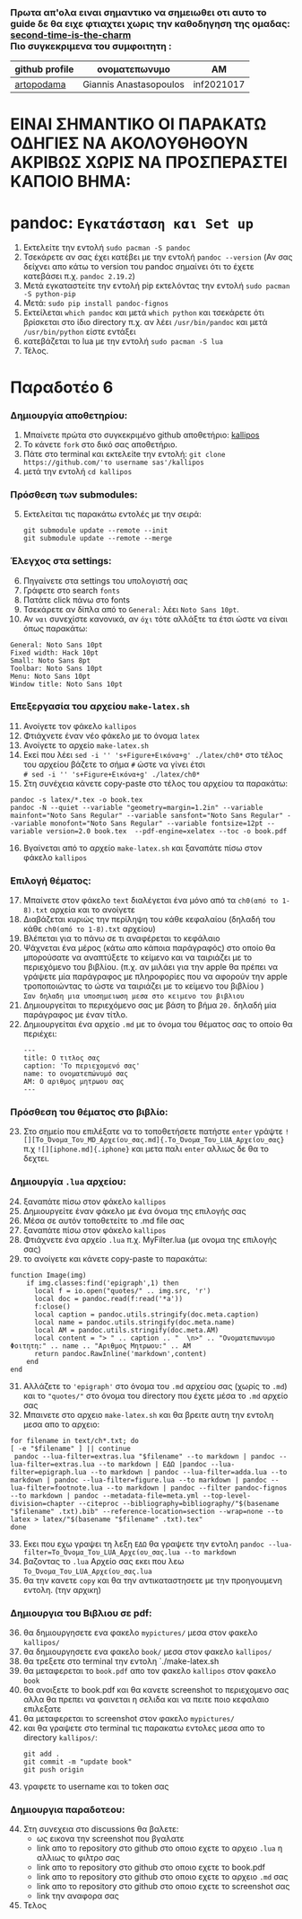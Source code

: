 ### Πρωτα απ'ολα ειναι σημαντικο να σημειωθει οτι αυτο το guide δε θα ειχε φτιαχτει χωρις την καθοδηγηση της ομαδας: [second-time-is-the-charm](https://github.com/second-time-is-the-charm) <br> Πιο συγκεκριμενα του συμφοιτητη :
|github profile | ονοματεπωνυμο | ΑΜ |
| --- | --- | --- | 
|[artopodama](https://github.com/artopodama/) | Giannis Anastasopoulos | inf2021017 |
# ΕΙΝΑΙ ΣΗΜΑΝΤΙΚΟ ΟΙ ΠΑΡΑΚΑΤΩ ΟΔΗΓΙΕΣ ΝΑ ΑΚΟΛΟΥΘΗΘΟΥΝ ΑΚΡΙΒΩΣ ΧΩΡΙΣ ΝΑ ΠΡΟΣΠΕΡΑΣΤΕΙ ΚΑΠΟΙΟ ΒΗΜΑ:
# pandoc: `Eγκατάσταση και Set up` 
1. Eκτελείτε την εντολή `sudo pacman -S pandoc`
2. Τσεκάρετε αν σας έχει κατέβει με την εντολή `pandoc --version` (Αν σας δείχνει απο κάτω το version του pandoc σημαίνει ότι το έχετε κατεβάσει π.χ. `pandoc 2.19.2`)
3. Μετά εγκαταστείτε την εντολή pip εκτελόντας την εντολή `sudo pacman -S python-pip`
4. Μετά: `sudo pip install pandoc-fignos`
5. Eκτείλεται `which pandoc` και μετά `which python` και τσεκάρετε ότι βρίσκεται στο ίδιο directory π.χ. αν λέει `/usr/bin/pandoc` και μετά `/usr/bin/python` είστε εντάξει 
6. κατεβάζεται το lua με την εντολή `sudo pacman -S lua` 
7. Τέλος.

# Παραδοτέο 6
### Δημιουργία αποθετηρίου:
1. Μπαίνετε πρώτα στο συγκεκριμένο github αποθετήριο: [kallipos](https://github.com/mibook/kallipos)
2. Το κάνετε `fork` στο δικό σας αποθετήριο.
3. Πάτε στο terminal και εκτελείte την εντολή: `git clone https://github.com/'το username sas'/kallipos`
4. μετά την εντολή `cd kallipos`
### Πρόσθεση των submodules:
5. Εκτελείται τις παρακάτω εντολές με την σειρά:
    ```
    git submodule update --remote --init
    git submodule update --remote --merge
    ```
### Έλεγχος στα settings:
6. Πηγαίνετε στα settings του υπολογιστή σας
7. Γράφετε στο search `fonts`
8. Πατάτε click πάνω στο fonts
9. Τσεκάρετε αν δίπλα από το `General:` λέει `Noto Sans 10pt`.
10. Αν `ναι` συνεχίστε κανονικά, αν `όχι` τότε αλλάξτε τα έτσι ώστε να είναι όπως παρακάτω: 
  ```
  General: Noto Sans 10pt
  Fixed width: Hack 10pt
  Small: Noto Sans 8pt
  Toolbar: Noto Sans 10pt
  Menu: Noto Sans 10pt
  Window title: Noto Sans 10pt
  ```

### Επεξεργασία του αρχείου `make-latex.sh`
11. Ανοίγετε τον φάκελο `kallipos`
12. Φτιάχνετε έναν νέο φάκελο με το όνομα `latex`
13. Ανοίγετε το αρχείο `make-latex.sh`
14. Εκεί που λέει `sed -i '' 's+Figure+Εικόνα+g' ./latex/ch0*` στο τέλος του αρχείου βάζετε το σήμα `#` ώστε να γίνει έτσι <br>
`# sed -i '' 's+Figure+Εικόνα+g' ./latex/ch0*`
15. Στη συνέχεια κάνετε copy-paste στο τέλος του αρχείου τα παρακάτω:
  ```
  pandoc -s latex/*.tex -o book.tex
pandoc -N --quiet --variable "geometry=margin=1.2in" --variable mainfont="Noto Sans Regular" --variable sansfont="Noto Sans Regular" --variable monofont="Noto Sans Regular" --variable fontsize=12pt --variable version=2.0 book.tex  --pdf-engine=xelatex --toc -o book.pdf
  ```
16. Βγαίνεται από το αρχείο `make-latex.sh` και ξαναπάτε πίσω στον φάκελο `kallipos`
### Επιλογή θέματος:
17. Μπαίνετε στον φάκελο `text` διαλέγεται ένα μόνο από τα `ch0(από το 1-8).txt` αρχεία και το ανοίγετε
18. Διαβάζεται κυριώς την περίληψη του κάθε κεφαλαίου (δηλαδή του κάθε `ch0(από το 1-8).txt` αρχείου)
19. Βλέπεται για το πάνω σε τι αναφέρεται το κεφάλαιο
20. Ψάχνεται ένα μέρος (κάτω απο κάποια παράγραφός) στο οποίο θα μπορούσατε να αναπτύξετε το κείμενο και να ταιριάζει με το περιεχόμενο του βιβλίου.
(π.χ. αν μιλάει για την apple θα πρέπει να γράψετε μία παράγραφος με πληροφορίες που να αφορούν την apple τροποποιώντας το ώστε να ταιριάζει με το κείμενο του βιβλίου ) <br> 
`Σαν δηλαδη μια υποσημειωση μεσα στο κειμενο του βιβλιου`
21. Δημιουργείται το περιεχόμενο σας με βάση το βήμα `20.` δηλαδή μία παράγραφος με έναν τίτλο.
22. Δημιουργείται ένα αρχείο `.md` με το όνομα του θέματος σας το οποίο θα περιέχει: 
    ```
    ---
    title: Ο τιτλος σας
    caption: 'Το περιεχομενό σας'
    name: το ονοματεπώνυμό σας 
    AM: Ο αριθμος μητρωου σας 
    ---
    ```
### Πρόσθεση του θέματος στο βιβλίο:
23. Στο σημείο που επιλέξατε να το τοποθετήσετε πατήστε `enter` γράψτε `![][Το_Όνομα_Tου_MD_Αρχείου_σας.md]{.Το_Όνομα_Tου_LUA_Αρχείου_σας}` <br>
π.χ `![][iphone.md]{.iphone}` και μετα παλι `enter` αλλιως δε θα το δεχτει.
### Δημιουργία `.lua` αρχείου:
24. ξαναπάτε πίσω στον φάκελο `kallipos`
25. Δημιουργείτε έναν φάκελο με ένα όνομα της επιλογής σας 
27. Mέσα σε αυτόν τοποθετείτε το .md file σας
28. ξαναπάτε πίσω στον φάκελο `kallipos`
29. Φτιάχνετε ένα αρχείο `.lua` π.χ. MyFilter.lua (με ονομα της επιλογής σας)
30. το ανοίγετε και κάνετε copy-paste το παρακάτω: 
  ```
function Image(img)
      if img.classes:find('epigraph',1) then
        local f = io.open("quotes/" .. img.src, 'r')
        local doc = pandoc.read(f:read('*a'))
        f:close()
        local caption = pandoc.utils.stringify(doc.meta.caption) 
        local name = pandoc.utils.stringify(doc.meta.name)
        local AM = pandoc.utils.stringify(doc.meta.AM)
        local content = "> " .. caption .. "  \n>" .. "Ονοματεπωνυμο Φοιτητη:" .. name .. "Aριθμος Mητρωου:" .. AM
        return pandoc.RawInline('markdown',content)
      end
end
  ```
31. Αλλάζετε το ` 'epigraph' ` στο όνομα του `.md` αρχείου σας (χωρίς το `.md`) και το `"quotes/"` στο όνομα του directory που έχετε μέσα το `.md` αρχείο σας
32. Μπαινετε στο αρχειο `make-latex.sh` και θα βρειτε αυτη την εντολη μεσα απο το αρχειο:
   ```
   for filename in text/ch*.txt; do
   [ -e "$filename" ] || continue
    pandoc --lua-filter=extras.lua "$filename" --to markdown | pandoc --lua-filter=extras.lua --to markdown | ΕΔΩ |pandoc --lua-filter=epigraph.lua --to markdown | pandoc --lua-filter=adda.lua --to markdown | pandoc --lua-filter=figure.lua --to markdown | pandoc --lua-filter=footnote.lua --to markdown | pandoc --filter pandoc-fignos --to markdown | pandoc --metadata-file=meta.yml --top-level-division=chapter --citeproc --bibliography=bibliography/"$(basename "$filename" .txt).bib" --reference-location=section --wrap=none --to latex > latex/"$(basename "$filename" .txt).tex" 
done 
   ```
 33. Eκει που εχω γραψει τη λεξη `ΕΔΩ` θα γραψετε την εντολη `pandoc --lua-filter=Το_Όνομα_Tου_LUA_Αρχείου_σας.lua --to markdown`
 34. βαζοντας το `.lua` Αρχείο σας εκει που λεω `Το_Όνομα_Tου_LUA_Αρχείου_σας.lua`
 35. θα την κανετε `copy` και θα την αντικαταστησετε με την προηγουμενη εντολη. (την αρχικη)
 ### Δημιουργια του Βιβλιου σε pdf:
 36. θα δημιουργησετε ενα φακελο `mypictures/` μεσα στον φακελο `kallipos/`
 37. θα δημιουργησετε ενα φακελο `book/` μεσα στον φακελο `kallipos/`
 38. θα τρεξετε στο terminal την εντολη `./make-latex.sh
 39. θα μεταφερεται το `book.pdf` απο τον φακελο `kallipos` στον φακελο `book`
 40. θα ανοιξετε το book.pdf και θα κανετε screenshot το περιεχομενο σας αλλα θα πρεπει να φαινεται η σελιδα και να πειτε ποιο κεφαλαιο επιλεξατε
 41. θα μεταφερεται το screenshot στον φακελο `mypictures/`
 42. και θα γραψετε στο terminal τις παρακατω εντολες μεσα απο το directory `kallipos/`:
     ```
     git add .
     git commit -m "update book"
     git push origin
     ```
 43. γραφετε το username και το token σας
 ### Δημιουργια παραδοτεου:
 44. Στη συνεχεια στο discussions θα βαλετε:
     - ως εικονα την screenshot που βγαλατε 
     - link απο το repository στο github στο οποιο εχετε το αρχειο `.lua` η αλλιως το φιλτρο σας
     - link απο το repository στο github στο οποιο εχετε το book.pdf
     - link απο το repository στο github στο οποιο εχετε το αρχειο `.md` σας
     - link απο το repository στο github στο οποιο εχετε το screenshot σας
     - link την αναφορα σας
 45. Τελος
